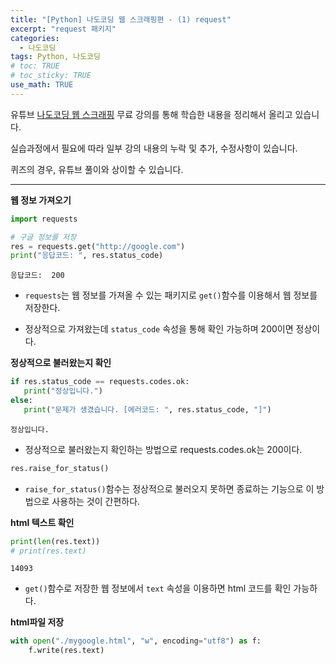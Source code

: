 ```yaml
---
title: "[Python] 나도코딩 웹 스크래핑편 - (1) request"
excerpt: "request 패키지"
categories: 
  - 나도코딩
tags: Python, 나도코딩
# toc: TRUE
# toc_sticky: TRUE
use_math: TRUE
---
```


유튜브 [나도코딩 웹 스크래핑](https://www.youtube.com/watch?v=yQ20jZwDjTE&t=17499s) 무료 강의를 통해 학습한 내용을 정리해서 올리고 있습니다.

실습과정에서 필요에 따라 일부 강의 내용의 누락 및 추가, 수정사항이 있습니다.

퀴즈의 경우, 유튜브 풀이와 상이할 수 있습니다.

---


**웹 정보 가져오기**


```python
import requests

# 구글 정보를 저장
res = requests.get("http://google.com")
print("응답코드: ", res.status_code)
```

    응답코드:  200
    

- `requests`는 웹 정보를 가져올 수 있는 패키지로 `get()`함수를 이용해서 웹 정보를 저장한다.


- 정상적으로 가져왔는데 `status_code` 속성을 통해 확인 가능하며 200이면 정상이다.

**정상적으로 불러왔는지 확인**


```python
if res.status_code == requests.codes.ok:
   print("정상입니다.")
else:
   print("문제가 생겼습니다. [에러코드: ", res.status_code, "]")
```

    정상입니다.
    

- 정상적으로 불러왔는지 확인하는 방법으로 requests.codes.ok는 200이다.


```python
res.raise_for_status()
```

- `raise_for_status()`함수는 정상적으로 불러오지 못하면 종료하는 기능으로 이 방법으로 사용하는 것이 간편하다.

**html 텍스트 확인**


```python
print(len(res.text))
# print(res.text)
```

    14093
    

- `get()`함수로 저장한 웹 정보에서 `text` 속성을 이용하면 html 코드를 확인 가능하다.

**html파일 저장**


```python
with open("./mygoogle.html", "w", encoding="utf8") as f:
    f.write(res.text)
```
